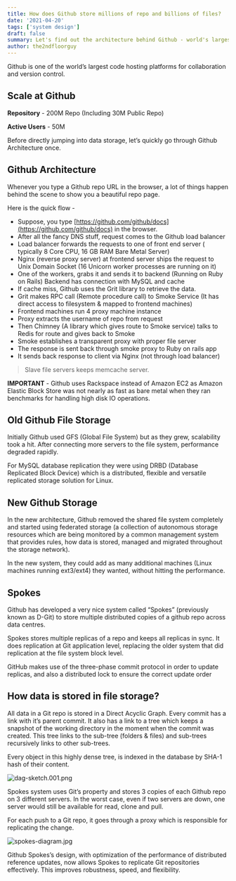 ```yaml
---
title: How does Github store millions of repo and billions of files?
date: '2021-04-20'
tags: ['system design']
draft: false
summary: Let's find out the architecture behind Github - world's largest code hosting platforms for collaboration and version control, storing millions of repo and billions of files.
author: the2ndfloorguy
---
```


Github is one of the world’s largest code hosting platforms for collaboration and version control. 

## Scale at Github

**Repository** - 200M Repo (Including 30M Public Repo)

**Active Users** - 50M 

Before directly jumping into data storage, let’s quickly go through Github Architecture once.

## Github Architecture

Whenever you type a Github repo URL in the browser, a lot of things happen behind the scene to show you a beautiful repo page.

Here is the quick flow -

- Suppose, you type  [https://github.com/github/docs](https://github.com/github/docs)  in the browser.
- After all the fancy DNS stuff, request comes to the Github load balancer
- Load balancer forwards the requests to one of front end server ( typically 8 Core CPU, 16 GB RAM Bare Metal Server)
- Nginx (reverse proxy server) at frontend server ships the request to Unix Domain Socket (16 Unicorn worker processes are running on it)
- One of the workers, grabs it and sends it to backend (Running on Ruby on Rails)
Backend has connection with MySQL and cache 
- If cache miss, Github uses the Grit library to retrieve the data. 
- Grit makes RPC call (Remote procedure call) to Smoke Service (It has direct access to filesystem & mapped to frontend machines)
- Frontend machines run 4 proxy machine instance
- Proxy extracts the username of repo from request 
- Then Chimney (A library which gives route to Smoke service) talks to Redis for route and gives back to Smoke 
- Smoke establishes a transparent proxy with proper file server 
- The response is sent back through smoke proxy to Ruby on rails app 
- It sends back response to client via Nginx (not through load balancer)


> Slave file servers keeps memcache server.

**IMPORTANT** - Github uses Rackspace instead of Amazon EC2 as Amazon Elastic Block Store was not nearly as fast as bare metal when they ran benchmarks for handling high disk IO operations.

## Old Github File Storage

Initially Github used GFS (Global File System) but as they grew, scalability took a hit. After connecting more servers to the file system, performance degraded rapidly. 

For MySQL database replication they were using DRBD (Database Replicated Block Device) which is a distributed, flexible and versatile replicated storage solution for Linux.


## New Github Storage 

In the new architecture, Github removed the shared file system completely and started using federated storage (a collection of autonomous storage resources which are being monitored by a common management system that provides rules, how data is stored, managed and migrated throughout the storage network). 

In the new system, they could add as many additional machines (Linux machines running ext3/ext4) they wanted, without hitting the performance. 

## Spokes

Github has developed a very nice system called “Spokes” (previously known as D-Git) to store multiple distributed copies of a github repo across data centres. 

Spokes stores multiple replicas of a repo and keeps all replicas in sync. It does replication at Git application level, replacing the older system that did replication at the file system block level.

GitHub makes use of the three-phase commit protocol in order to update replicas, and also a distributed lock to ensure the correct update order

## How data is stored in file storage?

All data in a Git repo is stored in a Direct Acyclic Graph. Every commit has a link with it’s parent commit. It also has a link to a tree which keeps a snapshot of the working directory in the moment when the commit was created. This tree links to the sub-tree (folders & files) and sub-trees recursively links to other sub-trees.

Every object in this highly dense tree, is indexed in the database by SHA-1 hash of their content.


![dag-sketch.001.png](https://cdn.hashnode.com/res/hashnode/image/upload/v1618923138774/_KIcIcN4J.png)


Spokes system uses Git’s property and stores 3 copies of each Github repo on 3 different servers.  In the worst case, even if two servers are down, one server would still be available for read, clone and pull. 

For each push to a Git repo, it goes through a proxy which is responsible for replicating the change. 


![spokes-diagram.jpg](https://cdn.hashnode.com/res/hashnode/image/upload/v1618923213894/_4cprxOP5.jpeg)

Github Spokes’s design, with optimization of the performance of distributed reference updates, now allows Spokes to replicate Git repositories effectively. This improves robustness, speed, and flexibility.